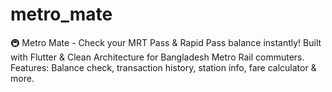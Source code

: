 # metro_mate
🚇 Metro Mate - Check your MRT Pass & Rapid Pass balance instantly! Built with Flutter & Clean Architecture for Bangladesh Metro Rail commuters. Features: Balance check, transaction history, station info, fare calculator & more.
